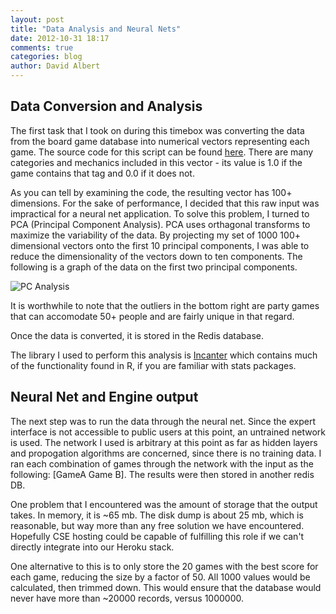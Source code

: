 ```yaml
---
layout: post
title: "Data Analysis and Neural Nets"
date: 2012-10-31 18:17
comments: true
categories: blog
author: David Albert
---
```


## Data Conversion and Analysis

The first task that I took on during this timebox was converting the data from the board game database into numerical vectors representing each game. The source code for this script can be found [here](https://github.com/DRSNJM/board-ultimatum/blob/nnet/src/board_ultimatum/engine/vector-convert.clj). There are many categories and mechanics included in this vector - its value is 1.0 if the game contains that tag and 0.0 if it does not. 

As you can tell by examining the code, the resulting vector has 100+ dimensions. For the sake of performance, I decided that this raw input was impractical for a neural net application. To solve this problem, I turned to PCA (Principal Component Analysis). PCA uses orthagonal transforms to maximize the variability of the data. By projecting my set of 1000 100+ dimensional vectors onto the first 10 principal components, I was able to reduce the dimensionality of the vectors down to ten components. The following is a graph of the data on the first two principal components. 

![PC Analysis](http://i.imgur.com/XEnty.png)

It is worthwhile to note that the outliers in the bottom right are party games that can accomodate 50+ people and are fairly unique in that regard. 

Once the data is converted, it is stored in the Redis database.

The library I used to perform this analysis is [Incanter](http://incanter.org/) which contains much of the functionality found in R, if you are familiar with stats packages. 

## Neural Net and Engine output

The next step was to run the data through the neural net. Since the expert interface is not accessible to public users at this point, an untrained network is used. The network I used is arbitrary at this point as far as hidden layers and propogation algorithms are concerned, since there is no training data. I ran each combination of games through the network with the input as the following: [GameA Game B]. The results were then stored in another redis DB.

One problem that I encountered was the amount of storage that the output takes. In memory, it is ~65 mb. The disk dump is about 25 mb, which is reasonable, but way more than any free solution we have encountered. Hopefully CSE hosting could be capable of fulfilling this role if we can't directly integrate into our Heroku stack. 

One alternative to this is to only store the 20 games with the best score for each game, reducing the size by a factor of 50. All 1000 values would be calculated, then trimmed down. This would ensure that the database would never have more than ~20000 records, versus 1000000.